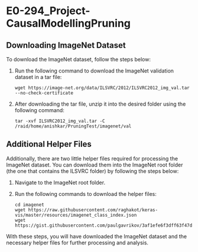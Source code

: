 # E0-294_Project-CausalModellingPruning


## Downloading ImageNet Dataset

To download the ImageNet dataset, follow the steps below:

1. Run the following command to download the ImageNet validation dataset in a tar file:
    ```
    wget https://image-net.org/data/ILSVRC/2012/ILSVRC2012_img_val.tar --no-check-certificate
    ```

2. After downloading the tar file, unzip it into the desired folder using the following command:
    ```
    tar -xvf ILSVRC2012_img_val.tar -C /raid/home/anishkar/PruningTest/imagenet/val
    ```

## Additional Helper Files

Additionally, there are two little helper files required for processing the ImageNet dataset. You can download them into the ImageNet root folder (the one that contains the ILSVRC folder) by following the steps below:

1. Navigate to the ImageNet root folder.

2. Run the following commands to download the helper files:
    ```
    cd imagenet
    wget https://raw.githubusercontent.com/raghakot/keras-vis/master/resources/imagenet_class_index.json
    wget https://gist.githubusercontent.com/paulgavrikov/3af1efe6f3dff63f47d48b91bb1bca6b/raw/00bad6903b5e4f84c7796b982b72e2e617e5fde1/ILSVRC2012_val_labels.json
    ```

With these steps, you will have downloaded the ImageNet dataset and the necessary helper files for further processing and analysis.
